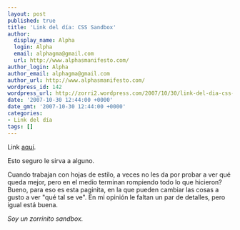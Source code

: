 ```yaml
---
layout: post
published: true
title: 'Link del día: CSS Sandbox'
author:
  display_name: Alpha
  login: Alpha
  email: alphagma@gmail.com
  url: http://www.alphasmanifesto.com/
author_login: Alpha
author_email: alphagma@gmail.com
author_url: http://www.alphasmanifesto.com/
wordpress_id: 142
wordpress_url: http://zorri2.wordpress.com/2007/10/30/link-del-dia-css-sandbox/
date: '2007-10-30 12:44:00 +0000'
date_gmt: '2007-10-30 12:44:00 +0000'
categories:
- Link del día
tags: []
---
```


Link [aquí](http://aurelio.net/css-sandbox/).

Esto seguro le sirva a alguno.

Cuando trabajan con hojas de estilo, a veces no les da por probar a ver qué queda mejor, pero en el medio terminan rompiendo todo lo que hicieron? Bueno, para eso es esta paginita, en la que pueden cambiar las cosas a gusto a ver "qué tal se ve". En mi opinión le faltan un par de detalles, pero igual está buena.

_Soy un zorrinito sandbox._
